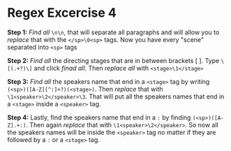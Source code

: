 # Regex Excercise 4

**Step 1:** *Find all* `\n\n`, that will separate all paragraphs and will allow you to 
*replace* that with the `</sp>\0<sp>` tags. Now you have every "scene" separated into 
`<sp>` tags

**Step 2:** *Find all* the directing stages that are in between brackets [ ]. Type `\[(.+?)\]`
and click *finad all*. Then *replace all* with `<stage>\1</stage>`

**Step 3:** *Find all* the speakers name that end in a `<stage>` tag by writing `(<sp>)([A-Z][^:]+?)(<stage>)`.
Then *replace* that with `\1<speaker>\2</speaker>\3`. That will put all the speakers names that end in a `<stage>` inside a `<speaker>` tag.

**Step 4:** Lastly, find the speakers name that end in a `:` by finding `(<sp>)([A-Z].+:)`. Then again *replace* that with `\1<speaker>\2</speaker>`.
So now all the speakers names will be inside the `<speaker>` tag no matter if they are followed by a `:` or a `<stage>` tag.

